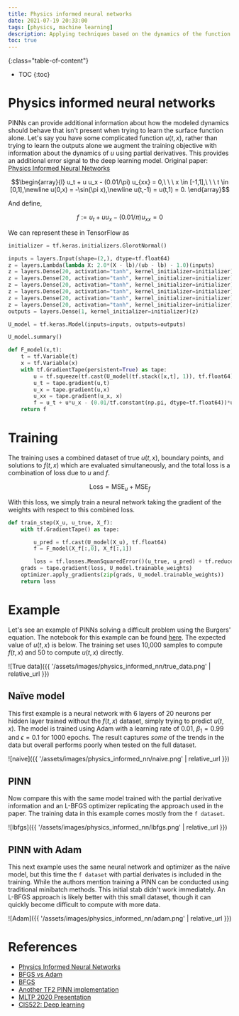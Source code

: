 ```yaml
---
title: Physics informed neural networks
date: 2021-07-19 20:33:00
tags: [physics, machine learning]
description: Applying techniques based on the dynamics of the function being learned to improve performance on complex systems.
toc: true
---
```



{:class="table-of-content"}
* TOC
{:toc}

# Physics informed neural networks

PINNs can provide additional information about how the modeled dynamics should behave that isn't present when trying to learn the surface function alone. Let's say you have some complicated function $u(t,x)$, rather than trying to learn the outputs alone we augment the training objective with information about the dynamics of $u$ using partial derivatives. This provides an additional error signal to the deep learning model. Original paper: [Physics Informed Neural Networks](https://maziarraissi.github.io/PINNs/)

$$\begin{array}{l} u_t + u u_x - (0.01/\pi) u_{xx} = 0,\ \ \ x \in [-1,1],\ \ \ t \in [0,1],\newline u(0,x) = -\sin(\pi x),\newline u(t,-1) = u(t,1) = 0. \end{array}$$

And define,

$$f := u_t + u u_x - (0.01/\pi) u_{xx} = 0$$

We can represent these in TensorFlow as

```python
initializer = tf.keras.initializers.GlorotNormal()

inputs = layers.Input(shape=(2,), dtype=tf.float64)
z = layers.Lambda(lambda X: 2.0*(X - lb)/(ub - lb) - 1.0)(inputs)
z = layers.Dense(20, activation="tanh", kernel_initializer=initializer)(z)
z = layers.Dense(20, activation="tanh", kernel_initializer=initializer)(z)
z = layers.Dense(20, activation="tanh", kernel_initializer=initializer)(z)
z = layers.Dense(20, activation="tanh", kernel_initializer=initializer)(z)
z = layers.Dense(20, activation="tanh", kernel_initializer=initializer)(z)
z = layers.Dense(20, activation="tanh", kernel_initializer=initializer)(z)
outputs = layers.Dense(1, kernel_initializer=initializer)(z)

U_model = tf.keras.Model(inputs=inputs, outputs=outputs)

U_model.summary()
```

```python
def F_model(x,t):
    t = tf.Variable(t)
    x = tf.Variable(x)
    with tf.GradientTape(persistent=True) as tape:
        u = tf.squeeze(tf.cast(U_model(tf.stack([x,t], 1)), tf.float64))
        u_t = tape.gradient(u,t)
        u_x = tape.gradient(u,x)
        u_xx = tape.gradient(u_x, x)
        f = u_t + u*u_x - (0.01/tf.constant(np.pi, dtype=tf.float64))*u_xx
    return f
```

# Training

The training uses a combined dataset of true $u(t,x)$, boundary points, and solutions to $f(t,x)$ which are evaluated simultaneously, and the total loss is a combination of loss due to $u$ and $f$.

$$\text{Loss} = \text{MSE}_u + \text{MSE}_f $$

With this loss, we simply train a neural network taking the gradient of the weights with respect to this combined loss.

```python
def train_step(X_u, u_true, X_f):
    with tf.GradientTape() as tape:

        u_pred = tf.cast(U_model(X_u), tf.float64)
        f = F_model(X_f[:,0], X_f[:,1])

        loss = tf.losses.MeanSquaredError()(u_true, u_pred) + tf.reduce_mean(tf.square(f))
    grads = tape.gradient(loss, U_model.trainable_weights)
    optimizer.apply_gradients(zip(grads, U_model.trainable_weights))
    return loss
```

# Example

Let's see an example of PINNs solving a difficult problem using the Burgers' equation. The notebook for this example can be found [here](https://github.com/tims457/ml_notebooks/blob/main/pinns/physics_informed_neural_networks_1.ipynb). The expected value of $u(t,x)$ is below. The training set uses 10,000 samples to compute $f(t,x)$ and 50 to compute $u(t,x)$ directly.

![True data]({{ '/assets/images/physics_informed_nn/true_data.png' | relative_url }})

## Naïve model

This first example is a neural network with 6 layers of 20 neurons per hidden layer trained without the $f(t,x)$ dataset, simply trying to predict $u(t,x)$. The model is trained using Adam with a learning rate of 0.01, $\beta_1=0.99$ and $\epsilon = 0.1$ for 1000 epochs. The result captures _some_ of the trends in the data but overall performs poorly when tested on the full dataset.

![naive]({{ '/assets/images/physics_informed_nn/naive.png' | relative_url }})

## PINN

Now compare this with the same model trained with the partial derivative information and an L-BFGS optimizer replicating the approach used in the paper. The training data in this example comes mostly from the `f dataset`.

![lbfgs]({{ '/assets/images/physics_informed_nn/lbfgs.png' | relative_url }})

## PINN with Adam

This next example uses the same neural network and optimizer as the naïve model, but this time the `f dataset` with partial derivates is included in the training. While the authors mention training a PINN can be conducted using traditional minibatch methods. This initial stab didn't work immediately. An L-BFGS approach is likely better with this small dataset, though it can quickly become difficult to compute with more data.

![Adam]({{ '/assets/images/physics_informed_nn/adam.png' | relative_url }})

# References

- [Physics Informed Neural Networks](https://maziarraissi.github.io/PINNs/)
- [BFGS vs Adam](https://stats.stackexchange.com/questions/315626/the-reason-of-superiority-of-limited-memory-bfgs-over-adam-solver)
- [BFGS](https://machinelearningmastery.com/bfgs-optimization-in-python/)
- [Another TF2 PINN implementation](https://github.com/pierremtb/PINNs-TF2.0)
- [MLTP 2020 Presentation](https://mltp2020.com/Presentations/Karniadakis_NSF_MLTP2020.pdf)
- [CIS522: Deep learning](https://www.seas.upenn.edu/~cis522/slides/CIS522_Lecture11T.pdf)
